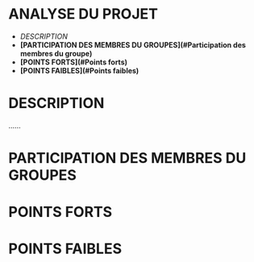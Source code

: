 # <H1>ANALYSE DU PROJET</H1>
- *DESCRIPTION*
- **[PARTICIPATION DES MEMBRES DU GROUPES](#Participation des membres du groupe)**
- **[POINTS FORTS](#Points forts)**
- **[POINTS FAIBLES](#Points faibles)**

# DESCRIPTION
......
# PARTICIPATION DES MEMBRES DU GROUPES

# POINTS FORTS 

# POINTS FAIBLES


